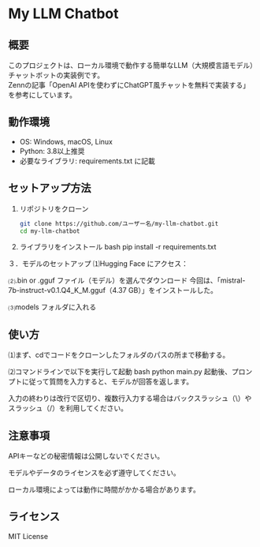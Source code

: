 # My LLM Chatbot

## 概要
このプロジェクトは、ローカル環境で動作する簡単なLLM（大規模言語モデル）チャットボットの実装例です。  
Zennの記事「OpenAI APIを使わずにChatGPT風チャットを無料で実装する」を参考にしています。

## 動作環境
- OS: Windows, macOS, Linux
- Python: 3.8以上推奨
- 必要なライブラリ: requirements.txt に記載

## セットアップ方法
1. リポジトリをクローン  
   ```bash
   git clone https://github.com/ユーザー名/my-llm-chatbot.git
   cd my-llm-chatbot

2. ライブラリをインストール
bash
pip install -r requirements.txt

３．モデルのセットアップ
⑴Hugging Face にアクセス：

⑵.bin or .gguf ファイル（モデル）を選んでダウンロード
今回は、「mistral-7b-instruct-v0.1.Q4_K_M.gguf（4.37 GB）」をインストールした。

⑶models フォルダに入れる

##  使い方
⑴まず、cdでコードをクローンしたフォルダのパスの所まで移動する。

⑵コマンドラインで以下を実行して起動
bash
python main.py
起動後、プロンプトに従って質問を入力すると、モデルが回答を返します。

入力の終わりは改行で区切り、複数行入力する場合はバックスラッシュ（\）やスラッシュ（/）を利用してください。

## 注意事項
APIキーなどの秘密情報は公開しないでください。

モデルやデータのライセンスを必ず遵守してください。

ローカル環境によっては動作に時間がかかる場合があります。

## ライセンス
MIT License
